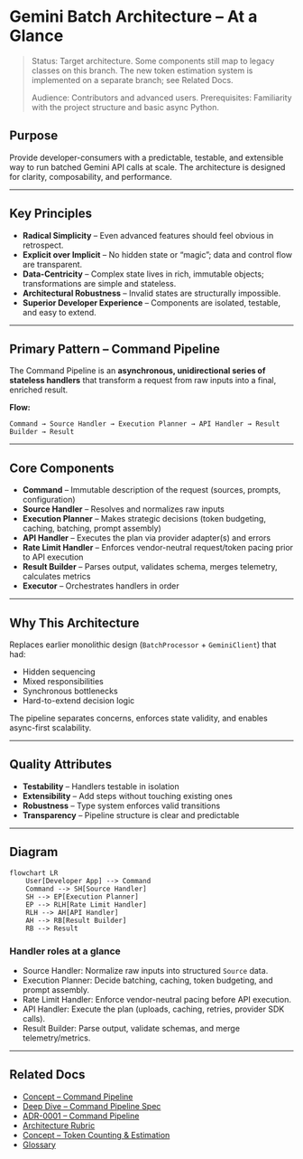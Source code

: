 # Gemini Batch Architecture – At a Glance

> Status: Target architecture. Some components still map to legacy classes on this branch. The new token estimation system is implemented on a separate branch; see Related Docs.
>
> Audience: Contributors and advanced users.
> Prerequisites: Familiarity with the project structure and basic async Python.

## Purpose

Provide developer-consumers with a predictable, testable, and extensible way to run batched Gemini API calls at scale. The architecture is designed for clarity, composability, and performance.

---

## Key Principles

- **Radical Simplicity** – Even advanced features should feel obvious in retrospect.
- **Explicit over Implicit** – No hidden state or “magic”; data and control flow are transparent.
- **Data-Centricity** – Complex state lives in rich, immutable objects; transformations are simple and stateless.
- **Architectural Robustness** – Invalid states are structurally impossible.
- **Superior Developer Experience** – Components are isolated, testable, and easy to extend.

---

## Primary Pattern – Command Pipeline

The Command Pipeline is an **asynchronous, unidirectional series of stateless handlers** that transform a request from raw inputs into a final, enriched result.

**Flow:**

```text
Command → Source Handler → Execution Planner → API Handler → Result Builder → Result
```

---

## Core Components

- **Command** – Immutable description of the request (sources, prompts, configuration)
- **Source Handler** – Resolves and normalizes raw inputs
- **Execution Planner** – Makes strategic decisions (token budgeting, caching, batching, prompt assembly)
- **API Handler** – Executes the plan via provider adapter(s) and errors
- **Rate Limit Handler** – Enforces vendor-neutral request/token pacing prior to API execution
- **Result Builder** – Parses output, validates schema, merges telemetry, calculates metrics
- **Executor** – Orchestrates handlers in order

---

## Why This Architecture

Replaces earlier monolithic design (`BatchProcessor` + `GeminiClient`) that had:

- Hidden sequencing
- Mixed responsibilities
- Synchronous bottlenecks
- Hard-to-extend decision logic

The pipeline separates concerns, enforces state validity, and enables async-first scalability.

---

## Quality Attributes

- **Testability** – Handlers testable in isolation
- **Extensibility** – Add steps without touching existing ones
- **Robustness** – Type system enforces valid transitions
- **Transparency** – Pipeline structure is clear and predictable

---

## Diagram

```mermaid
flowchart LR
    User[Developer App] --> Command
    Command --> SH[Source Handler]
    SH --> EP[Execution Planner]
    EP --> RLH[Rate Limit Handler]
    RLH --> AH[API Handler]
    AH --> RB[Result Builder]
    RB --> Result
```

### Handler roles at a glance

- Source Handler: Normalize raw inputs into structured `Source` data.
- Execution Planner: Decide batching, caching, token budgeting, and prompt assembly.
- Rate Limit Handler: Enforce vendor-neutral pacing before API execution.
- API Handler: Execute the plan (uploads, caching, retries, provider SDK calls).
- Result Builder: Parse output, validate schemas, and merge telemetry/metrics.

---

## Related Docs

- [Concept – Command Pipeline](./concepts/command-pipeline.md)
- [Deep Dive – Command Pipeline Spec](./deep-dives/command-pipeline-spec.md)
- [ADR-0001 – Command Pipeline](./decisions/ADR-0001-command-pipeline.md)
- [Architecture Rubric](./architecture-rubric.md)
- [Concept – Token Counting & Estimation](./concepts/token-counting.md)
- [Glossary](./glossary.md)
